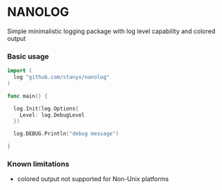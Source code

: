 # NANOLOG

Simple minimalistic logging package with log level capability and colored output

### Basic usage

```go
import (
  log "github.com/stanyx/nanolog"
)

func main() {

  log.Init(log.Options{
    Level: log.DebugLevel
  })

  log.DEBUG.Println("debug message")

}
```

### Known limitations

- colored output not supported for Non-Unix platforms